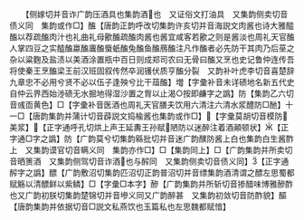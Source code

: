 <!-- { "loadSidebar": true } -->
　　【侧嫁切并音诈广韵压酒具也集韵酒也　又证俗文打油具　又集韵侧卖切音债义同　集韵或作□】醢【唐韵正韵呼改切集韵许亥切并音海説文肉酱也诗大雅醓醢以荐疏醢肉汁也礼曲礼母歠醢疏醢肉酱也酱宜咸客若歠之则是酱淡也周礼天官醢人掌四豆之实醓醢蠃醢蠯醢蜃蚔醢兔醢鱼醢鴈醢注凡作醢者必先防干其肉乃后莝之杂以粱麴及盐渍以美酒涂置瓶中百日则成郑司农曰无骨曰醢又烹也史记鲁仲连传吾将使秦王烹醢梁王前汉班固叙传然卒润镬伏质亨醢分裂　又韵补叶虎李切音喜楚辞九章忠不必用兮贤不必以伍子逢殃兮比干葅醢】増【字彚补音未详碛地名新五代史自仲云界西始渉碛无水掘地得湿沙置之胷以止渴○按即鹻字之譌】防【集韵乙六切音彧靣黄色】□【字彚补音医酒也周礼天官膳夫饮用六清注六清水浆醴防□酏】十一□【唐韵集韵并蒲计切音薜説文捣楡酱也集韵或作□】【字彚莫胡切音模防美浆】【正字通呼孔切烘上声王延夀王孙赋陋防以迷醉注着酒顚顿状】【正字通□字之譌】防【广韵莫兮切集韵緜批切并音迷广韵醭防酱上白也集韵白生酱酢上　又集韵谟官切音瞒义同　集韵亦作□】□【集韵同上】□【广韵集韵并所卖切音晒箦酒　又集韵侧驾切音诈酒也与醡同　又集韵侧卖切音债义同】【正字通醡字之譌】醥【广韵敷沼切集韵匹沼切正韵普沼切并音缥集韵酒清谓之醥左思蜀都赋觞以清醥鲜以紫鳞】□【字彚□本字】醦【广韵集韵并所斩切音掺醋味博雅醦酢也又广韵初朕切集韵楚锦切并音墋义同又广韵醉甚　又集韵初敛切音防酢貌】醧【唐韵集韵并依据切音□説文私燕饮也玉篇私也左思魏都赋愔】
